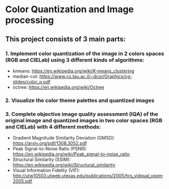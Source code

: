 # Color Quantization and Image processing
## This project consists of 3 main parts:
### 1.	Implement color quantization of the image in 2 colors spaces (RGB and CIELab) using 3 different kinds of algorithms:
* kmeans: https://en.wikipedia.org/wiki/K-means_clustering
* median-cut: https://www.cs.tau.ac.il/~dcor/Graphics/cg-slides/color_q.pdf
* octree: https://en.wikipedia.org/wiki/Octree

### 2.	Visualize the color theme palettes and quantized images 

### 3.	Complete objective image quality assessment (IQA) of the original image and quantized images in two color spaces (RGB and CIELab) with 4 different methods:
* Gradient Magnitude Similarity Deviation (GMSD): https://arxiv.org/pdf/1308.3052.pdf
* Peak Signal-to-Noise Ratio (PSNR): https://en.wikipedia.org/wiki/Peak_signal-to-noise_ratio
* Structural Similarity (SSIM): https://en.wikipedia.org/wiki/Structural_similarity
* Visual Information Fidelity (VIF): http://utw10503.utweb.utexas.edu/publications/2005/hrs_vidqual_vpqm2005.pdf
